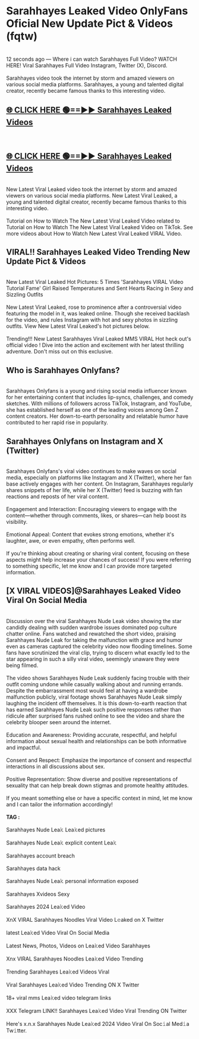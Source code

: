 # Sarahhayes Leaked Video OnlyFans Oficial New Update Pict & Videos (fqtw)
<br>
12 seconds ago — Where i can watch Sarahhayes Full Video? WATCH HERE! Viral Sarahhayes Full Video Instagram, Twitter (X), Discord.
<br><br>
Sarahhayes video took the internet by storm and amazed viewers on various social media platforms. Sarahhayes, a young and talented digital creator, recently became famous thanks to this interesting video.
<br>
<h2><a href="https://play.trustnlinepharmacy.us?title=Sarahhayes">🌐 CLICK HERE 🟢==►► Sarahhayes Leaked Videos</a></h2>
<br>
<h2><a href="https://play.trustnlinepharmacy.us?title=Sarahhayes">🌐 CLICK HERE 🟢==►► Sarahhayes Leaked Videos</a></h2>
<br>
New Latest Viral Leaked video took the internet by storm and amazed viewers on various social media platforms. New Latest Viral Leaked, a young and talented digital creator, recently became famous thanks to this interesting video.
<br><br>
Tutorial on How to Watch The New Latest Viral Leaked Video related to Tutorial on How to Watch The New Latest Viral Leaked Video on TikTok. See more videos about How to Watch New Latest Viral Leaked VIRAL Video.
<br>
<h2>VIRAL!! Sarahhayes Leaked Video Trending New Update Pict & Videos</h2>
<br>
New Latest Viral Leaked Hot Pictures: 5 Times 'Sarahhayes VIRAL Video Tutorial Fame' Girl Raised Temperatures and Sent Hearts Racing in Sexy and Sizzling Outfits
<br><br>
New Latest Viral Leaked, rose to prominence after a controversial video featuring the model in it, was leaked online. Though she received backlash for the video, and rules Instagram with hot and sexy photos in sizzling outfits. View New Latest Viral Leaked's hot pictures below.
<br><br>
Trending!!! New Latest Sarahhayes Viral Leaked MMS VIRAL Hot heck out's official video ! Dive into the action and excitement with her latest thrilling adventure. Don't miss out on this exclusive.
<br>
<h2>Who is Sarahhayes Onlyfans?</h2>
<br>
Sarahhayes Onlyfans is a young and rising social media influencer known for her entertaining content that includes lip-syncs, challenges, and comedy sketches. With millions of followers across TikTok, Instagram, and YouTube, she has established herself as one of the leading voices among Gen Z content creators. Her down-to-earth personality and relatable humor have contributed to her rapid rise in popularity.
<br>
<h2>Sarahhayes Onlyfans on Instagram and X (Twitter)</h2>
<br>
Sarahhayes Onlyfans's viral video continues to make waves on social media, especially on platforms like Instagram and X (Twitter), where her fan base actively engages with her content. On Instagram, Sarahhayes regularly shares snippets of her life, while her X (Twitter) feed is buzzing with fan reactions and reposts of her viral content.
<br><br>
Engagement and Interaction: Encouraging viewers to engage with the content—whether through comments, likes, or shares—can help boost its visibility.
<br><br>
Emotional Appeal: Content that evokes strong emotions, whether it's laughter, awe, or even empathy, often performs well.
<br><br>
If you're thinking about creating or sharing viral content, focusing on these aspects might help increase your chances of success! If you were referring to something specific, let me know and I can provide more targeted information.
<br>
<h2>[X VIRAL VIDEOS]@Sarahhayes Leaked Video Viral On Social Media</h2>
<br>
Discussion over the viral Sarahhayes Nude Leak video showing the star candidly dealing with sudden wardrobe issues dominated pop culture chatter online. Fans watched and rewatched the short video, praising Sarahhayes Nude Leak for taking the malfunction with grace and humor even as cameras captured the celebrity video now flooding timelines. Some fans have scrutinized the viral clip, trying to discern what exactly led to the star appearing in such a silly viral video, seemingly unaware they were being filmed.
<br><br>
The video shows Sarahhayes Nude Leak suddenly facing trouble with their outfit coming undone while casually walking about and running errands. Despite the embarrassment most would feel at having a wardrobe malfunction publicly, viral footage shows Sarahhayes Nude Leak simply laughing the incident off themselves. It is this down-to-earth reaction that has earned Sarahhayes Nude Leak such positive responses rather than ridicule after surprised fans rushed online to see the video and share the celebrity blooper seen around the internet.
<br><br>
Education and Awareness: Providing accurate, respectful, and helpful information about sexual health and relationships can be both informative and impactful.
<br><br>
Consent and Respect: Emphasize the importance of consent and respectful interactions in all discussions about sex.
<br><br>
Positive Representation: Show diverse and positive representations of sexuality that can help break down stigmas and promote healthy attitudes.
<br><br>
If you meant something else or have a specific context in mind, let me know and I can tailor the information accordingly!
<br><br>
<strong>TAG :</strong>
<br><br>
Sarahhayes Nude Lea𝚔 Lea𝚔ed pictures
<br><br>
Sarahhayes Nude Lea𝚔 explicit content Lea𝚔
<br><br>
Sarahhayes account breach
<br><br>
Sarahhayes data hack
<br><br>
Sarahhayes Nude Lea𝚔 personal information exposed
<br><br>
Sarahhayes Xvideos Sexy
<br><br>
Sarahhayes 2024 Lea𝚔ed Video
<br><br>
XnX VIRAL Sarahhayes Noodles Viral Video L𝚎aked on X Twitter
<br><br>
latest Lea𝚔ed Video Viral On Social Media
<br><br>
Latest News, Photos, Videos on Lea𝚔ed Video Sarahhayes
<br><br>
Xnx VIRAL Sarahhayes Noodles Lea𝚔ed Video Trending
<br><br>
Trending Sarahhayes Lea𝚔ed Videos Viral
<br><br>
Viral Sarahhayes Lea𝚔ed Video Trending ON X Twitter
<br><br>
18+ viral mms Lea𝚔ed video telegram links
<br><br>
XXX Telegram LINK!! Sarahhayes Lea𝚔ed Video Viral Trending ON Twitter
<br><br>
Here's x.n.x Sarahhayes Nude Lea𝚔ed 2024 Video Viral On Soc𝚒al Med𝚒a Tw𝚒tter.